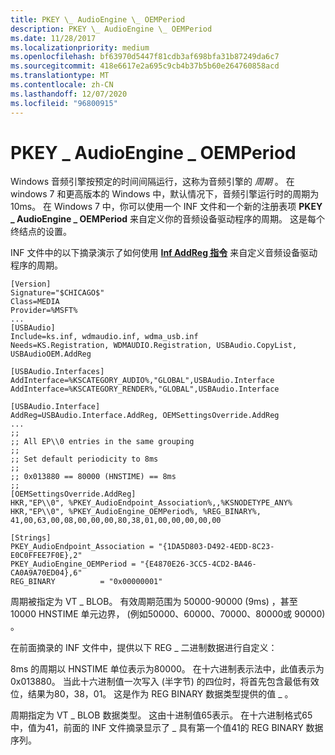 ```yaml
---
title: PKEY \_ AudioEngine \_ OEMPeriod
description: PKEY \_ AudioEngine \_ OEMPeriod
ms.date: 11/28/2017
ms.localizationpriority: medium
ms.openlocfilehash: bf63970d5447f81cdb3af698bfa31b87249da6c7
ms.sourcegitcommit: 418e6617e2a695c9cb4b37b5b60e264760858acd
ms.translationtype: MT
ms.contentlocale: zh-CN
ms.lasthandoff: 12/07/2020
ms.locfileid: "96800915"
---
```

# <a name="pkey_audioengine_oemperiod"></a>PKEY \_ AudioEngine \_ OEMPeriod


Windows 音频引擎按预定的时间间隔运行，这称为音频引擎的 *周期* 。 在 windows 7 和更高版本的 Windows 中，默认情况下，音频引擎运行时的周期为10ms。 在 Windows 7 中，你可以使用一个 INF 文件和一个新的注册表项 **PKEY \_ AudioEngine \_ OEMPeriod** 来自定义你的音频设备驱动程序的周期。 这是每个终结点的设置。

INF 文件中的以下摘录演示了如何使用 [**Inf AddReg 指令**](../install/inf-addreg-directive.md) 来自定义音频设备驱动程序的周期。

```inf
[Version]
Signature="$CHICAGO$"
Class=MEDIA
Provider=%MSFT%
...
[USBAudio]
Include=ks.inf, wdmaudio.inf, wdma_usb.inf
Needs=KS.Registration, WDMAUDIO.Registration, USBAudio.CopyList, USBAudioOEM.AddReg

[USBAudio.Interfaces]
AddInterface=%KSCATEGORY_AUDIO%,"GLOBAL",USBAudio.Interface
AddInterface=%KSCATEGORY_RENDER%,"GLOBAL",USBAudio.Interface

[USBAudio.Interface]
AddReg=USBAudio.Interface.AddReg, OEMSettingsOverride.AddReg
...
;;
;; All EP\\0 entries in the same grouping
;;
;; Set default periodicity to 8ms
;;
;; 0x013880 == 80000 (HNSTIME) == 8ms
;;
[OEMSettingsOverride.AddReg]
HKR,"EP\\0", %PKEY_AudioEndpoint_Association%,,%KSNODETYPE_ANY%
HKR,"EP\\0", %PKEY_AudioEngine_OEMPeriod%, %REG_BINARY%, 41,00,63,00,08,00,00,00,80,38,01,00,00,00,00,00

[Strings]
PKEY_AudioEndpoint_Association = "{1DA5D803-D492-4EDD-8C23-E0C0FFEE7F0E},2"
PKEY_AudioEngine_OEMPeriod = "{E4870E26-3CC5-4CD2-BA46-CA0A9A70ED04},6"
REG_BINARY          = "0x00000001"
```

周期被指定为 VT \_ BLOB。 有效周期范围为 50000-90000 (9ms) ，甚至 10000 HNSTIME 单元边界， (例如50000、60000、70000、80000或 90000) 。

在前面摘录的 INF 文件中，提供以下 REG \_ 二进制数据进行自定义：

8ms 的周期以 HNSTIME 单位表示为80000。 在十六进制表示法中，此值表示为0x013880。 当此十六进制值一次写入 (半字节) 的四位时，将首先包含最低有效位，结果为80，38，01。 这是作为 REG BINARY 数据类型提供的值 \_ 。

周期指定为 VT \_ BLOB 数据类型。 这由十进制值65表示。 在十六进制格式65中，值为41，前面的 INF 文件摘录显示了 \_ 具有第一个值41的 REG BINARY 数据序列。

 


